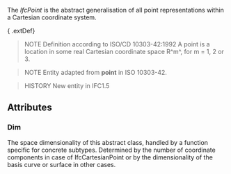 The _IfcPoint_ is the abstract generalisation of all point representations within a Cartesian coordinate system.

<!-- end of short definition -->


{ .extDef}
> NOTE Definition according to ISO/CD 10303-42:1992
> A point is a location in some real Cartesian coordinate space R^m^, for m = 1, 2 or 3.

> NOTE Entity adapted from **point** in ISO 10303-42.

> HISTORY New entity in IFC1.5

## Attributes

### Dim

The space dimensionality of this abstract class, handled by a function specific for concrete subtypes. Determined by the number of coordinate components in case of IfcCartesianPoint or by the dimensionality of the basis curve or surface in other cases.
